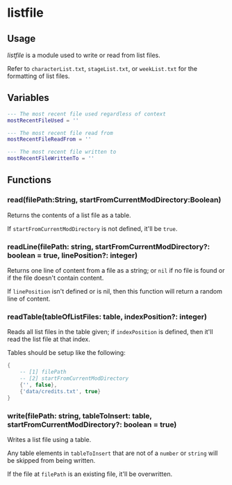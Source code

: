 # listfile

## Usage

*listfile* is a module used to write or read from list files.

Refer to `characterList.txt`, `stageList.txt`, or `weekList.txt` for the formatting of list files.

## Variables

```lua
--- The most recent file used regardless of context
mostRecentFileUsed = ''

--- The most recent file read from
mostRecentFileReadFrom = ''

--- The most recent file written to
mostRecentFileWrittenTo = ''
```

## Functions

### read(filePath:String, startFromCurrentModDirectory:Boolean)

Returns the contents of a list file as a table.

If `startFromCurrentModDirectory` is not defined, it'll be `true`.

### readLine(filePath: string, startFromCurrentModDirectory?: boolean = true, linePosition?: integer)

Returns one line of content from a file as a string; or `nil` if no file is found or if the file doesn't contain content.

If `linePosition` isn't defined or is nil, then this function will return a random line of content.

### readTable(tableOfListFiles: table, indexPosition?: integer)

Reads all list files in the table given; if `indexPosition` is defined, then it'll read the list file at that index.

Tables should be setup like the following:

```lua
{
    -- [1] filePath
    -- [2] startFromCurrentModDirectory
    {'', false},
    {'data/credits.txt', true}
}
```

### write(filePath: string, tableToInsert: table, startFromCurrentModDirectory?: boolean = true)

Writes a list file using a table.

Any table elements in `tableToInsert` that are not of a `number` or `string` will be skipped from being written.

If the file at `filePath` is an existing file, it'll be overwritten.
